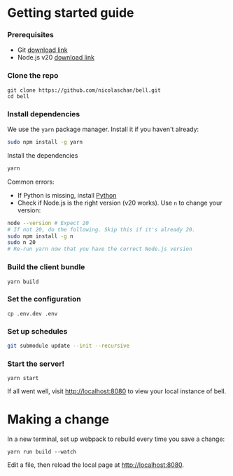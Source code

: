 # Getting started guide

### Prerequisites
- Git [download link](https://git-scm.com)
- Node.js v20 [download link](https://nodejs.org/en/download/package-manager)

### Clone the repo
```
git clone https://github.com/nicolaschan/bell.git
cd bell
```

### Install dependencies

We use the `yarn` package manager. Install it if you haven't already:
```bash
sudo npm install -g yarn
```

Install the dependencies
```bash
yarn
```

Common errors:
- If Python is missing, install [Python](https://www.python.org/)
- Check if Node.js is the right version (v20 works). Use `n` to change your version:

```bash
node --version # Expect 20
# If not 20, do the following. Skip this if it's already 20.
sudo npm install -g n
sudo n 20
# Re-run yarn now that you have the correct Node.js version
```

### Build the client bundle
```
yarn build
```

### Set the configuration
```
cp .env.dev .env
```

### Set up schedules
```bash
git submodule update --init --recursive
```

### Start the server!
```
yarn start
```

If all went well, visit [http://localhost:8080](http://localhost:8080) to view your local instance of bell.

# Making a change

In a new terminal, set up webpack to rebuild every time you save a change:
```
yarn run build --watch
```

Edit a file, then reload the local page at [http://localhost:8080](http://localhost:8080).
